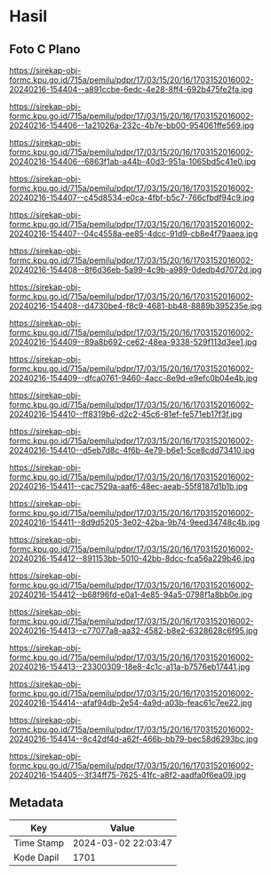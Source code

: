 # Hasil

## Foto C Plano

https://sirekap-obj-formc.kpu.go.id/715a/pemilu/pdpr/17/03/15/20/16/1703152016002-20240216-154404--a891ccbe-6edc-4e28-8ff4-692b475fe2fa.jpg

https://sirekap-obj-formc.kpu.go.id/715a/pemilu/pdpr/17/03/15/20/16/1703152016002-20240216-154406--1a21026a-232c-4b7e-bb00-954061ffe569.jpg

https://sirekap-obj-formc.kpu.go.id/715a/pemilu/pdpr/17/03/15/20/16/1703152016002-20240216-154406--6863f1ab-a44b-40d3-951a-1065bd5c41e0.jpg

https://sirekap-obj-formc.kpu.go.id/715a/pemilu/pdpr/17/03/15/20/16/1703152016002-20240216-154407--c45d8534-e0ca-4fbf-b5c7-766cfbdf94c9.jpg

https://sirekap-obj-formc.kpu.go.id/715a/pemilu/pdpr/17/03/15/20/16/1703152016002-20240216-154407--04c4558a-ee85-4dcc-91d9-cb8e4f79aaea.jpg

https://sirekap-obj-formc.kpu.go.id/715a/pemilu/pdpr/17/03/15/20/16/1703152016002-20240216-154408--8f6d36eb-5a99-4c9b-a989-0dedb4d7072d.jpg

https://sirekap-obj-formc.kpu.go.id/715a/pemilu/pdpr/17/03/15/20/16/1703152016002-20240216-154408--d4730be4-f8c9-4681-bb48-8889b395235e.jpg

https://sirekap-obj-formc.kpu.go.id/715a/pemilu/pdpr/17/03/15/20/16/1703152016002-20240216-154409--89a8b692-ce62-48ea-9338-529f113d3ee1.jpg

https://sirekap-obj-formc.kpu.go.id/715a/pemilu/pdpr/17/03/15/20/16/1703152016002-20240216-154409--dfca0761-9460-4acc-8e9d-e9efc0b04e4b.jpg

https://sirekap-obj-formc.kpu.go.id/715a/pemilu/pdpr/17/03/15/20/16/1703152016002-20240216-154410--ff8319b6-d2c2-45c6-81ef-fe571eb17f3f.jpg

https://sirekap-obj-formc.kpu.go.id/715a/pemilu/pdpr/17/03/15/20/16/1703152016002-20240216-154410--d5eb7d8c-4f6b-4e79-b6e1-5ce8cdd73410.jpg

https://sirekap-obj-formc.kpu.go.id/715a/pemilu/pdpr/17/03/15/20/16/1703152016002-20240216-154411--cac7529a-aaf6-48ec-aeab-55f8187d1b1b.jpg

https://sirekap-obj-formc.kpu.go.id/715a/pemilu/pdpr/17/03/15/20/16/1703152016002-20240216-154411--8d9d5205-3e02-42ba-9b74-9eed34748c4b.jpg

https://sirekap-obj-formc.kpu.go.id/715a/pemilu/pdpr/17/03/15/20/16/1703152016002-20240216-154412--891153bb-5010-42bb-8dcc-fca56a229b46.jpg

https://sirekap-obj-formc.kpu.go.id/715a/pemilu/pdpr/17/03/15/20/16/1703152016002-20240216-154412--b68f96fd-e0a1-4e85-94a5-0798f1a8bb0e.jpg

https://sirekap-obj-formc.kpu.go.id/715a/pemilu/pdpr/17/03/15/20/16/1703152016002-20240216-154413--c77077a8-aa32-4582-b8e2-6328628c6f95.jpg

https://sirekap-obj-formc.kpu.go.id/715a/pemilu/pdpr/17/03/15/20/16/1703152016002-20240216-154413--23300309-18e8-4c1c-a11a-b7576eb17441.jpg

https://sirekap-obj-formc.kpu.go.id/715a/pemilu/pdpr/17/03/15/20/16/1703152016002-20240216-154414--afaf94db-2e54-4a9d-a03b-feac61c7ee22.jpg

https://sirekap-obj-formc.kpu.go.id/715a/pemilu/pdpr/17/03/15/20/16/1703152016002-20240216-154414--8c42df4d-a62f-466b-bb79-bec58d6293bc.jpg

https://sirekap-obj-formc.kpu.go.id/715a/pemilu/pdpr/17/03/15/20/16/1703152016002-20240216-154405--3f34ff75-7625-41fc-a8f2-aadfa0f6ea09.jpg


## Metadata

| Key        | Value               |
| ---------- | ------------------- |
| Time Stamp | 2024-03-02 22:03:47 |
| Kode Dapil | 1701                |



